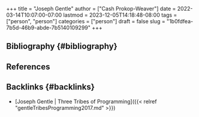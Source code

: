 +++
title = "Joseph Gentle"
author = ["Cash Prokop-Weaver"]
date = 2022-03-14T10:07:00-07:00
lastmod = 2023-12-05T14:18:48-08:00
tags = ["person", "person"]
categories = ["person"]
draft = false
slug = "1b0fdfea-7b5d-46b9-abde-7b5140109299"
+++

## Bibliography {#bibliography}

## References

<style>.csl-entry{text-indent: -1.5em; margin-left: 1.5em;}</style><div class="csl-bib-body">
</div>


## Backlinks {#backlinks}

-   [Joseph Gentle | Three Tribes of Programming]({{< relref "gentleTribesProgramming2017.md" >}})
